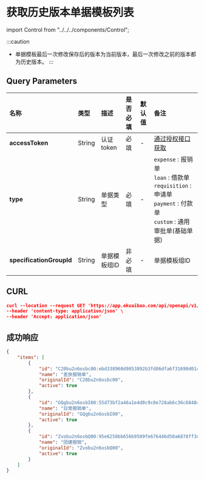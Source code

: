 # 获取历史版本单据模板列表

import Control from "../../../components/Control";

<Control
method="GET"
url="/api/openapi/v1/specifications/versionedByType"
/>

:::caution
- 单据模板最后一次修改保存后的版本为当前版本，最后一次修改之前的版本都为历史版本。
:::

## Query Parameters

| 名称 | 类型 | 描述 | 是否必填 | 默认值 | 备注 |
| :--- | :--- | :--- | :--- |:--- | :--- |
| **accessToken**          | String  | 认证token	  | 必填   | - | [通过授权接口获取](/docs/open-api/getting-started/auth) |
| **type**                 | String  | 单据类型	  | 必填   | - | `expense` : 报销单<br/>`loan` : 借款单<br/>`requisition` : 申请单<br/>`payment` : 付款单<br/>`custom` : 通用审批单(基础单据) |
| **specificationGroupId** | String  | 单据模板组ID | 非必填 | - | 单据模板组ID |

## CURL
```json
curl --location --request GET 'https://app.ekuaibao.com/api/openapi/v1/specifications/versionedByType?accessToken=qUMbutefrU8U00&type=expense&specificationGroupId' \
--header 'content-type: application/json' \
--header 'Accept: application/json'
```

## 成功响应
```json
{
    "items": [
        {
            "id": "C20bu2n6osbc00:ebd338960d9053892b3fd86dfa6f31690d014de7",  //单据模板版本ID
            "name": "差旅报销单",                                              //单据模板名称
            "originalId": "C20bu2n6osbc00",                                   //单据模板ID
            "active": true                                                    //是否启用
        },
        {
            "id": "GQgbu2n6osbI00:55d73bf2a46a1e4d0c9c0e728ab6c36c68484b01",
            "name": "日常报销单",
            "originalId": "GQgbu2n6osbI00",
            "active": true
        },
        {
            "id": "Zvobu2n6osbQ00:95e6258bb656b9589fe676446d50a6878ff3d34e",
            "name": "团建报销",
            "originalId": "Zvobu2n6osbQ00",
            "active": true
        }
    ]
}
```

